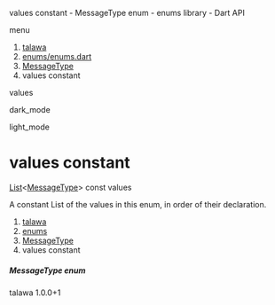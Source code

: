 




values constant - MessageType enum - enums library - Dart API







menu

1. [talawa](../../index.html)
2. [enums/enums.dart](../../file-___home_harshil_Desktop_open-source_palisadoes_talawa_lib_enums_enums/)
3. [MessageType](../../file-___home_harshil_Desktop_open-source_palisadoes_talawa_lib_enums_enums/MessageType.html)
4. values constant

values


dark\_mode

light\_mode




# values constant


[List](https://api.flutter.dev/flutter/dart-core/List-class.html)<[MessageType](../../file-___home_harshil_Desktop_open-source_palisadoes_talawa_lib_enums_enums/MessageType.html)>
const values

A constant List of the values in this enum, in order of their declaration.


 


1. [talawa](../../index.html)
2. [enums](../../file-___home_harshil_Desktop_open-source_palisadoes_talawa_lib_enums_enums/)
3. [MessageType](../../file-___home_harshil_Desktop_open-source_palisadoes_talawa_lib_enums_enums/MessageType.html)
4. values constant

##### MessageType enum





talawa
1.0.0+1






